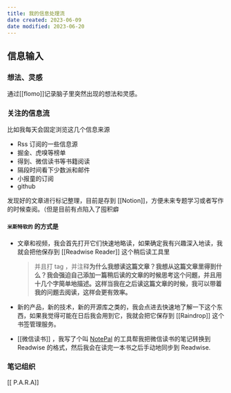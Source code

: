 ```yaml
---
title: 我的信息处理流
date created: 2023-06-09
date modified: 2023-06-20
---
```


## 信息输入

### **想法、灵感**

通过[[flomo]]记录脑子里突然出现的想法和灵感。

### **关注的信息流**

比如我每天会固定浏览这几个信息来源

- Rss 订阅的一些信息源
- 掘金、虎嗅等榜单
- 得到、微信读书等书籍阅读
- 隔段时间看下少数派和邮件
- 小报童的订阅
- github

发现好的文章进行标记整理，目前是存到 [[Notion]]，方便未来专题学习或者写作的时候查阅。（但是目前有点陷入了囤积癖

#### `米斯特软的` 的方式是

- 文章和视频，我会首先打开它们快速地略读，如果确定我有兴趣深入地读，我就会把他保存到 [[Readwise Reader]] 这个稍后读工具里

  > 并且打 tag ，并注释**为什么我想读这篇文章？我想从这篇文章里得到什么？我会[]()强迫自己添加一篇稍后读的文章的时候思考这个问题，并且用十几个字简单地描述。这样当我在之后读这篇文章的时候，我可以带着我的问题去阅读，这样会更有效率。**

- 新的产品，新的技术，新的开源库之类的，我会点进去快速地了解一下这个东西，如果我觉得可能在日后我会用到它，我就会把它保存到 [[Raindrop]] 这个书签管理服务。
- [[微信读书]] ，我写了个叫 [NotePal](https://sspai.com/link?target=https%3A%2F%2Fnotepal.randysoft.org%2F) 的工具帮我把微信读书的笔记转换到 Readwise 的格式，然后我会在读完一本书之后手动地同步到 Readwise.

### 笔记组织

[[ P.A.R.A]]
